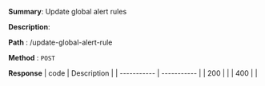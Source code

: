 **Summary**: Update global alert rules

**Description**:

**Path** : /update-global-alert-rule

**Method** : `POST`

**Response**
| code      | Description |
| ----------- | ----------- |
|  200   |       |
|  400   |       |

